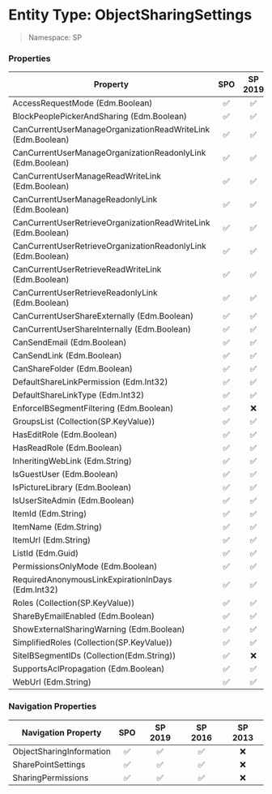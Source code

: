 # Entity Type: ObjectSharingSettings

> Namespace: SP

### Properties

Property | SPO | SP 2019 | SP 2016 | SP 2013
----------|:---:|:-------:|:-------:|:-------:
AccessRequestMode (Edm.Boolean) | ✅ | ✅ | ✅ | ❌
BlockPeoplePickerAndSharing (Edm.Boolean) | ✅ | ✅ | ❌ | ❌
CanCurrentUserManageOrganizationReadWriteLink (Edm.Boolean) | ✅ | ✅ | ✅ | ❌
CanCurrentUserManageOrganizationReadonlyLink (Edm.Boolean) | ✅ | ✅ | ✅ | ❌
CanCurrentUserManageReadWriteLink (Edm.Boolean) | ✅ | ✅ | ✅ | ❌
CanCurrentUserManageReadonlyLink (Edm.Boolean) | ✅ | ✅ | ✅ | ❌
CanCurrentUserRetrieveOrganizationReadWriteLink (Edm.Boolean) | ✅ | ✅ | ✅ | ❌
CanCurrentUserRetrieveOrganizationReadonlyLink (Edm.Boolean) | ✅ | ✅ | ✅ | ❌
CanCurrentUserRetrieveReadWriteLink (Edm.Boolean) | ✅ | ✅ | ✅ | ❌
CanCurrentUserRetrieveReadonlyLink (Edm.Boolean) | ✅ | ✅ | ✅ | ❌
CanCurrentUserShareExternally (Edm.Boolean) | ✅ | ✅ | ✅ | ❌
CanCurrentUserShareInternally (Edm.Boolean) | ✅ | ✅ | ✅ | ❌
CanSendEmail (Edm.Boolean) | ✅ | ✅ | ✅ | ❌
CanSendLink (Edm.Boolean) | ✅ | ✅ | ✅ | ❌
CanShareFolder (Edm.Boolean) | ✅ | ✅ | ✅ | ❌
DefaultShareLinkPermission (Edm.Int32) | ✅ | ✅ | ❌ | ❌
DefaultShareLinkType (Edm.Int32) | ✅ | ✅ | ❌ | ❌
EnforceIBSegmentFiltering (Edm.Boolean) | ✅ | ❌ | ❌ | ❌
GroupsList (Collection(SP.KeyValue)) | ✅ | ✅ | ✅ | ❌
HasEditRole (Edm.Boolean) | ✅ | ✅ | ✅ | ❌
HasReadRole (Edm.Boolean) | ✅ | ✅ | ✅ | ❌
InheritingWebLink (Edm.String) | ✅ | ✅ | ✅ | ❌
IsGuestUser (Edm.Boolean) | ✅ | ✅ | ✅ | ❌
IsPictureLibrary (Edm.Boolean) | ✅ | ✅ | ✅ | ❌
IsUserSiteAdmin (Edm.Boolean) | ✅ | ✅ | ✅ | ❌
ItemId (Edm.String) | ✅ | ✅ | ✅ | ❌
ItemName (Edm.String) | ✅ | ✅ | ✅ | ❌
ItemUrl (Edm.String) | ✅ | ✅ | ✅ | ❌
ListId (Edm.Guid) | ✅ | ✅ | ✅ | ❌
PermissionsOnlyMode (Edm.Boolean) | ✅ | ✅ | ✅ | ❌
RequiredAnonymousLinkExpirationInDays (Edm.Int32) | ✅ | ✅ | ❌ | ❌
Roles (Collection(SP.KeyValue)) | ✅ | ✅ | ✅ | ❌
ShareByEmailEnabled (Edm.Boolean) | ✅ | ✅ | ✅ | ❌
ShowExternalSharingWarning (Edm.Boolean) | ✅ | ✅ | ✅ | ❌
SimplifiedRoles (Collection(SP.KeyValue)) | ✅ | ✅ | ✅ | ❌
SiteIBSegmentIDs (Collection(Edm.String)) | ✅ | ❌ | ❌ | ❌
SupportsAclPropagation (Edm.Boolean) | ✅ | ✅ | ✅ | ❌
WebUrl (Edm.String) | ✅ | ✅ | ✅ | ❌

### Navigation Properties

Navigation Property | SPO | SP 2019 | SP 2016 | SP 2013
----------|:---:|:-------:|:-------:|:-------:
ObjectSharingInformation | ✅ | ✅ | ✅ | ❌
SharePointSettings | ✅ | ✅ | ✅ | ❌
SharingPermissions | ✅ | ✅ | ✅ | ❌